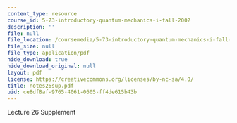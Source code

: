 ```yaml
---
content_type: resource
course_id: 5-73-introductory-quantum-mechanics-i-fall-2002
description: ''
file: null
file_location: /coursemedia/5-73-introductory-quantum-mechanics-i-fall-2002/ce8df8af976540610605ff4de615b43b_notes26sup.pdf
file_size: null
file_type: application/pdf
hide_download: true
hide_download_original: null
layout: pdf
license: https://creativecommons.org/licenses/by-nc-sa/4.0/
title: notes26sup.pdf
uid: ce8df8af-9765-4061-0605-ff4de615b43b
---
```

Lecture 26 Supplement
